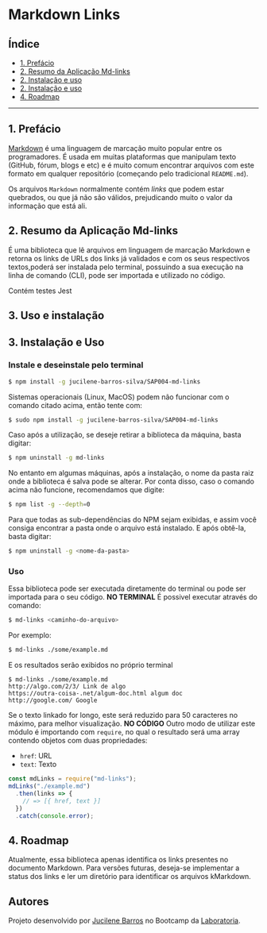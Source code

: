 # Markdown Links

## Índice

* [1. Prefácio](#1-prefácio)
* [2. Resumo da Aplicação Md-links](#2-resumo-do-projeto-aplicação-md-links)
* [2. Instalação e uso](#3-instalação)
* [2. Instalação e uso](#3-instalação-e-uso)
* [4. Roadmap](#4-Roadmap)

***

## 1. Prefácio

[Markdown](https://pt.wikipedia.org/wiki/Markdown) é uma linguagem de marcação
muito popular entre os programadores. É usada em muitas plataformas que
manipulam texto (GitHub, fórum, blogs e etc) e é muito comum encontrar arquivos
com este formato em qualquer repositório (começando pelo tradicional
`README.md`).

Os arquivos `Markdown` normalmente contém _links_ que podem estar
quebrados, ou que já não são válidos, prejudicando muito o valor da
informação que está ali.

## 2. Resumo da Aplicação Md-links

É uma biblioteca que lê arquivos em linguagem de marcação Markdown e retorna os links de URLs dos links já validados e com os seus respectivos textos,poderá ser instalada pelo terminal, possuindo a sua execução na linha de comando (CLI), pode ser importada e utilizado no código.

Contém testes Jest

## 3. Uso e instalação
## 3. Instalação e Uso
### Instale e deseinstale pelo terminal
```sh
$ npm install -g jucilene-barros-silva/SAP004-md-links
```
Sistemas operacionais (Linux, MacOS) podem não funcionar com o comando citado acima, então tente com:
```sh
$ sudo npm install -g jucilene-barros-silva/SAP004-md-links
```
Caso após a utilização, se deseje retirar a biblioteca da máquina, basta digitar:
```sh
$ npm uninstall -g md-links
```
No entanto em algumas máquinas, após a instalação, o nome da pasta raiz onde a biblioteca é salva pode se alterar. Por conta disso, caso o comando acima não funcione, recomendamos que digite:
```sh
$ npm list -g --depth=0
```
Para que todas as sub-dependências do NPM sejam exibidas, e assim você consiga encontrar a pasta onde o arquivo está instalado. E após obtê-la, basta digitar:
```sh
$ npm uninstall -g <nome-da-pasta>
```
### Uso
Essa biblioteca pode ser executada diretamente do terminal ou pode ser importada para o seu código.
**NO TERMINAL**
É possivel executar através do comando:
```sh
$ md-links <caminho-do-arquivo>
```
Por exemplo:
```sh
$ md-links ./some/example.md
```
E os resultados serão exibidos no próprio terminal
```
$ md-links ./some/example.md
http://algo.com/2/3/ Link de algo
https://outra-coisa-.net/algum-doc.html algum doc
http://google.com/ Google
```
Se o texto linkado for longo, este será reduzido para 50 caracteres no máximo, para melhor visualização.
**NO CÓDIGO**
Outro modo de utilizar este módulo é importando com `require`, no qual o resultado será uma array contendo objetos com duas propriedades:
* `href`: URL
* `text`: Texto 
```js
const mdLinks = require("md-links");
mdLinks("./example.md")
  .then(links => {
    // => [{ href, text }]
  })
  .catch(console.error);
```
## 4. Roadmap

Atualmente, essa biblioteca apenas identifica os links presentes no documento Markdown. Para versões futuras, deseja-se implementar a status dos links e ler um diretório para identificar os arquivos kMarkdown.

## Autores

Projeto desenvolvido por [Jucilene Barros](https://github.com/jucilene-barros-silva/SAP004-md-links) no Bootcamp da [Laboratoria](https://github.com/laboratoria).